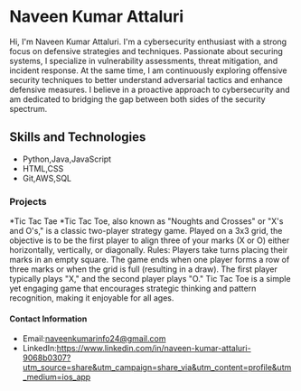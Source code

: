# Naveen Kumar Attaluri
Hi, I'm Naveen Kumar Attaluri. I'm a cybersecurity enthusiast with a strong focus on defensive strategies and techniques. Passionate about securing systems, I specialize in vulnerability assessments, threat mitigation, and incident response. At the same time, I am continuously exploring offensive security techniques to better understand adversarial tactics and enhance defensive measures. I believe in a proactive approach to cybersecurity and am dedicated to bridging the gap between both sides of the security spectrum.

## Skills and Technologies
* Python,Java,JavaScript
* HTML,CSS
* Git,AWS,SQL

 ### Projects
 *Tic Tac Tae
 *Tic Tac Toe, also known as "Noughts and Crosses" or "X's and O's," is a classic two-player strategy game. Played on a 3x3 grid, the objective is to be the first player to align three of your marks (X or O) either horizontally, vertically, or diagonally.
Rules:
Players take turns placing their marks in an empty square.
The game ends when one player forms a row of three marks or when the grid is full (resulting in a draw).
The first player typically plays "X," and the second player plays "O."
Tic Tac Toe is a simple yet engaging game that encourages strategic thinking and pattern recognition, making it enjoyable for all ages.

 #### Contact Information
* Email:naveenkumarinfo24@gmail.com
* LinkedIn:https://www.linkedin.com/in/naveen-kumar-attaluri-9068b0307?utm_source=share&utm_campaign=share_via&utm_content=profile&utm_medium=ios_app
<!--
**naveenkumar-att/naveenkumar-att** is a ✨ _special_ ✨ repository because its `README.md` (this file) appears on your GitHub profile.

Here are some ideas to get you started:

- 🔭 I’m currently working on ..hhv.
- 🌱 I’m currently learning ...
- 👯 I’m looking to collaborate on ...
- 🤔 I’m looking for help with ...
- 💬 Ask me about ...
- 📫 How to reach me: ...
- 😄 Pronouns: ...
- ⚡ Fun fact: ...
-->
